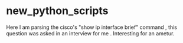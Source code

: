 # new_python_scripts
Here I am parsing the cisco's "show ip interface brief" command , this question was asked in an interview for me . Interesting for an ametur.
